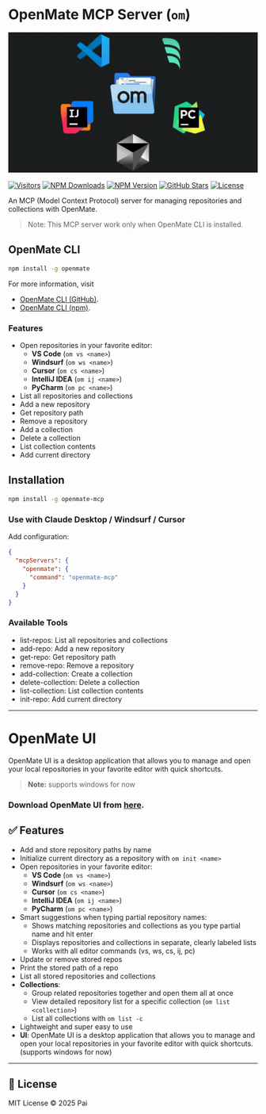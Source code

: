 # OpenMate MCP Server (`om`)

<img src="./assets/gif.gif" alt="OpenMate" width="600">

[![Visitors](https://visitor-badge.laobi.icu/badge?page_id=vivekvpai.OpenMate-MCP)](https://github.com/vivekvpai/OpenMate-MCP)
[![NPM Downloads](https://img.shields.io/npm/dt/openmate-mcp)](https://www.npmjs.com/package/openmate-mcp)
[![NPM Version](https://img.shields.io/npm/v/openmate-mcp)](https://www.npmjs.com/package/openmate-mcp)
[![GitHub Stars](https://img.shields.io/github/stars/vivekvpai/OpenMate-MCP?style=social)](https://github.com/vivekvpai/OpenMate-MCP)
[![License](https://img.shields.io/badge/License-MIT-green.svg)](https://github.com/vivekvpai/OpenMate-MCP/blob/main/LICENSE)

An MCP (Model Context Protocol) server for managing repositories and collections with OpenMate.

> Note: This MCP server work only when OpenMate CLI is installed.

## OpenMate CLI

```bash
npm install -g openmate
```

For more information, visit

- [OpenMate CLI (GitHub)](https://github.com/vivekvpai/OpenMate).
- [OpenMate CLI (npm)](https://www.npmjs.com/package/openmate).

### Features

- Open repositories in your favorite editor:
  - **VS Code** (`om vs <name>`)
  - **Windsurf** (`om ws <name>`)
  - **Cursor** (`om cs <name>`)
  - **IntelliJ IDEA** (`om ij <name>`)
  - **PyCharm** (`om pc <name>`)
- List all repositories and collections
- Add a new repository
- Get repository path
- Remove a repository
- Add a collection
- Delete a collection
- List collection contents
- Add current directory

## Installation

```bash
npm install -g openmate-mcp
```

### Use with Claude Desktop / Windsurf / Cursor

Add configuration:

```json
{
  "mcpServers": {
    "openmate": {
      "command": "openmate-mcp"
    }
  }
}
```

### Available Tools

- list-repos: List all repositories and collections
- add-repo: Add a new repository
- get-repo: Get repository path
- remove-repo: Remove a repository
- add-collection: Create a collection
- delete-collection: Delete a collection
- list-collection: List collection contents
- init-repo: Add current directory

---

# OpenMate UI

OpenMate UI is a desktop application that allows you to manage and open your local repositories in your favorite editor with quick shortcuts.

> **Note:** supports windows for now

### Download OpenMate UI from [here](https://github.com/vivekvpai/OpenMate/releases).

## ✅ Features

- Add and store repository paths by name
- Initialize current directory as a repository with `om init <name>`
- Open repositories in your favorite editor:
  - **VS Code** (`om vs <name>`)
  - **Windsurf** (`om ws <name>`)
  - **Cursor** (`om cs <name>`)
  - **IntelliJ IDEA** (`om ij <name>`)
  - **PyCharm** (`om pc <name>`)
- Smart suggestions when typing partial repository names:
  - Shows matching repositories and collections as you type partial name and hit enter
  - Displays repositories and collections in separate, clearly labeled lists
  - Works with all editor commands (vs, ws, cs, ij, pc)
- Update or remove stored repos
- Print the stored path of a repo
- List all stored repositories and collections
- **Collections**:
  - Group related repositories together and open them all at once
  - View detailed repository list for a specific collection (`om list <collection>`)
  - List all collections with `om list -c`
- Lightweight and super easy to use
- **UI**: OpenMate UI is a desktop application that allows you to manage and open your local repositories in your favorite editor with quick shortcuts. (supports windows for now)

---

## 📝 License

MIT License © 2025 Pai
